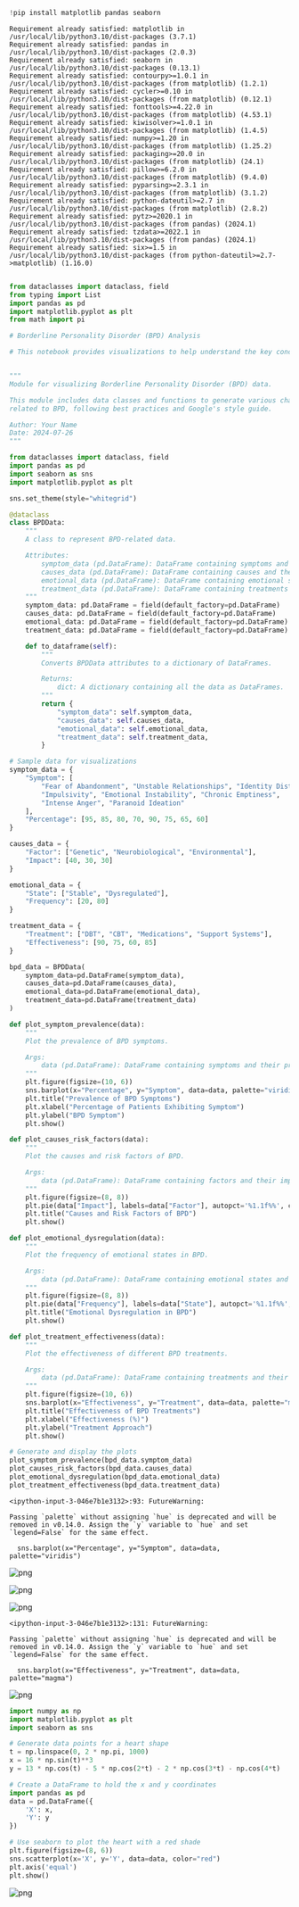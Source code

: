 ```python
!pip install matplotlib pandas seaborn
```

    Requirement already satisfied: matplotlib in /usr/local/lib/python3.10/dist-packages (3.7.1)
    Requirement already satisfied: pandas in /usr/local/lib/python3.10/dist-packages (2.0.3)
    Requirement already satisfied: seaborn in /usr/local/lib/python3.10/dist-packages (0.13.1)
    Requirement already satisfied: contourpy>=1.0.1 in /usr/local/lib/python3.10/dist-packages (from matplotlib) (1.2.1)
    Requirement already satisfied: cycler>=0.10 in /usr/local/lib/python3.10/dist-packages (from matplotlib) (0.12.1)
    Requirement already satisfied: fonttools>=4.22.0 in /usr/local/lib/python3.10/dist-packages (from matplotlib) (4.53.1)
    Requirement already satisfied: kiwisolver>=1.0.1 in /usr/local/lib/python3.10/dist-packages (from matplotlib) (1.4.5)
    Requirement already satisfied: numpy>=1.20 in /usr/local/lib/python3.10/dist-packages (from matplotlib) (1.25.2)
    Requirement already satisfied: packaging>=20.0 in /usr/local/lib/python3.10/dist-packages (from matplotlib) (24.1)
    Requirement already satisfied: pillow>=6.2.0 in /usr/local/lib/python3.10/dist-packages (from matplotlib) (9.4.0)
    Requirement already satisfied: pyparsing>=2.3.1 in /usr/local/lib/python3.10/dist-packages (from matplotlib) (3.1.2)
    Requirement already satisfied: python-dateutil>=2.7 in /usr/local/lib/python3.10/dist-packages (from matplotlib) (2.8.2)
    Requirement already satisfied: pytz>=2020.1 in /usr/local/lib/python3.10/dist-packages (from pandas) (2024.1)
    Requirement already satisfied: tzdata>=2022.1 in /usr/local/lib/python3.10/dist-packages (from pandas) (2024.1)
    Requirement already satisfied: six>=1.5 in /usr/local/lib/python3.10/dist-packages (from python-dateutil>=2.7->matplotlib) (1.16.0)



```python

from dataclasses import dataclass, field
from typing import List
import pandas as pd
import matplotlib.pyplot as plt
from math import pi
```


```python
# Borderline Personality Disorder (BPD) Analysis

# This notebook provides visualizations to help understand the key concepts related to Borderline Personality Disorder (BPD). The visualizations aim to illustrate the prevalence, symptoms, causes, and impact of BPD using seaborn for aesthetically pleasing and informative charts.


"""
Module for visualizing Borderline Personality Disorder (BPD) data.

This module includes data classes and functions to generate various charts
related to BPD, following best practices and Google's style guide.

Author: Your Name
Date: 2024-07-26
"""

from dataclasses import dataclass, field
import pandas as pd
import seaborn as sns
import matplotlib.pyplot as plt

sns.set_theme(style="whitegrid")

@dataclass
class BPDData:
    """
    A class to represent BPD-related data.

    Attributes:
        symptom_data (pd.DataFrame): DataFrame containing symptoms and their prevalence.
        causes_data (pd.DataFrame): DataFrame containing causes and their impact.
        emotional_data (pd.DataFrame): DataFrame containing emotional states and their frequencies.
        treatment_data (pd.DataFrame): DataFrame containing treatments and their effectiveness.
    """
    symptom_data: pd.DataFrame = field(default_factory=pd.DataFrame)
    causes_data: pd.DataFrame = field(default_factory=pd.DataFrame)
    emotional_data: pd.DataFrame = field(default_factory=pd.DataFrame)
    treatment_data: pd.DataFrame = field(default_factory=pd.DataFrame)

    def to_dataframe(self):
        """
        Converts BPDData attributes to a dictionary of DataFrames.

        Returns:
            dict: A dictionary containing all the data as DataFrames.
        """
        return {
            "symptom_data": self.symptom_data,
            "causes_data": self.causes_data,
            "emotional_data": self.emotional_data,
            "treatment_data": self.treatment_data,
        }

# Sample data for visualizations
symptom_data = {
    "Symptom": [
        "Fear of Abandonment", "Unstable Relationships", "Identity Disturbance",
        "Impulsivity", "Emotional Instability", "Chronic Emptiness",
        "Intense Anger", "Paranoid Ideation"
    ],
    "Percentage": [95, 85, 80, 70, 90, 75, 65, 60]
}

causes_data = {
    "Factor": ["Genetic", "Neurobiological", "Environmental"],
    "Impact": [40, 30, 30]
}

emotional_data = {
    "State": ["Stable", "Dysregulated"],
    "Frequency": [20, 80]
}

treatment_data = {
    "Treatment": ["DBT", "CBT", "Medications", "Support Systems"],
    "Effectiveness": [90, 75, 60, 85]
}

bpd_data = BPDData(
    symptom_data=pd.DataFrame(symptom_data),
    causes_data=pd.DataFrame(causes_data),
    emotional_data=pd.DataFrame(emotional_data),
    treatment_data=pd.DataFrame(treatment_data)
)

def plot_symptom_prevalence(data):
    """
    Plot the prevalence of BPD symptoms.

    Args:
        data (pd.DataFrame): DataFrame containing symptoms and their prevalence.
    """
    plt.figure(figsize=(10, 6))
    sns.barplot(x="Percentage", y="Symptom", data=data, palette="viridis")
    plt.title("Prevalence of BPD Symptoms")
    plt.xlabel("Percentage of Patients Exhibiting Symptom")
    plt.ylabel("BPD Symptom")
    plt.show()

def plot_causes_risk_factors(data):
    """
    Plot the causes and risk factors of BPD.

    Args:
        data (pd.DataFrame): DataFrame containing factors and their impact.
    """
    plt.figure(figsize=(8, 8))
    plt.pie(data["Impact"], labels=data["Factor"], autopct='%1.1f%%', colors=sns.color_palette("pastel"))
    plt.title("Causes and Risk Factors of BPD")
    plt.show()

def plot_emotional_dysregulation(data):
    """
    Plot the frequency of emotional states in BPD.

    Args:
        data (pd.DataFrame): DataFrame containing emotional states and their frequencies.
    """
    plt.figure(figsize=(8, 8))
    plt.pie(data["Frequency"], labels=data["State"], autopct='%1.1f%%', colors=sns.color_palette("coolwarm"))
    plt.title("Emotional Dysregulation in BPD")
    plt.show()

def plot_treatment_effectiveness(data):
    """
    Plot the effectiveness of different BPD treatments.

    Args:
        data (pd.DataFrame): DataFrame containing treatments and their effectiveness.
    """
    plt.figure(figsize=(10, 6))
    sns.barplot(x="Effectiveness", y="Treatment", data=data, palette="magma")
    plt.title("Effectiveness of BPD Treatments")
    plt.xlabel("Effectiveness (%)")
    plt.ylabel("Treatment Approach")
    plt.show()

# Generate and display the plots
plot_symptom_prevalence(bpd_data.symptom_data)
plot_causes_risk_factors(bpd_data.causes_data)
plot_emotional_dysregulation(bpd_data.emotional_data)
plot_treatment_effectiveness(bpd_data.treatment_data)
```

    <ipython-input-3-046e7b1e3132>:93: FutureWarning: 
    
    Passing `palette` without assigning `hue` is deprecated and will be removed in v0.14.0. Assign the `y` variable to `hue` and set `legend=False` for the same effect.
    
      sns.barplot(x="Percentage", y="Symptom", data=data, palette="viridis")



    
![png](bpd_files/bpd_2_1.png)





![png](bpd_files/bpd_2_2.png)





![png](bpd_files/bpd_2_3.png)



    <ipython-input-3-046e7b1e3132>:131: FutureWarning: 
    
    Passing `palette` without assigning `hue` is deprecated and will be removed in v0.14.0. Assign the `y` variable to `hue` and set `legend=False` for the same effect.
    
      sns.barplot(x="Effectiveness", y="Treatment", data=data, palette="magma")



    
![png](bpd_files/bpd_2_5.png)




```python
import numpy as np
import matplotlib.pyplot as plt
import seaborn as sns

# Generate data points for a heart shape
t = np.linspace(0, 2 * np.pi, 1000)
x = 16 * np.sin(t)**3
y = 13 * np.cos(t) - 5 * np.cos(2*t) - 2 * np.cos(3*t) - np.cos(4*t)

# Create a DataFrame to hold the x and y coordinates
import pandas as pd
data = pd.DataFrame({
    'X': x,
    'Y': y
})

# Use seaborn to plot the heart with a red shade
plt.figure(figsize=(8, 6))
sns.scatterplot(x='X', y='Y', data=data, color="red")
plt.axis('equal')
plt.show()
```



![png](bpd_files/bpd_3_0.png)

